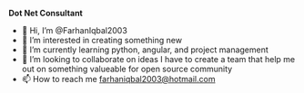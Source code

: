 **Dot Net Consultant**

- 👋 Hi, I’m @FarhanIqbal2003
- 👀 I’m interested in creating something new
- 🌱 I’m currently learning python, angular, and project management
- 💞️ I’m looking to collaborate on ideas I have to create a team that help me out on something valueable for open source community
- 📫 How to reach me farhaniqbal2003@hotmail.com

<!---
FarhanIqbal2003/FarhanIqbal2003 is a ✨ special ✨ repository because its `README.md` (this file) appears on your GitHub profile.
You can click the Preview link to take a look at your changes.
--->
